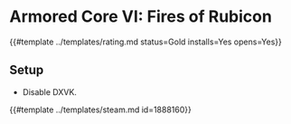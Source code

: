 # Armored Core VI: Fires of Rubicon
<!-- script:Aliases [
    "Armored Core 6: Fires of Rubicon",
    "Armored Core 6",
    "Armored Core VI"
] -->

{{#template ../templates/rating.md status=Gold installs=Yes opens=Yes}}

## Setup

- Disable DXVK.

{{#template ../templates/steam.md id=1888160}}
